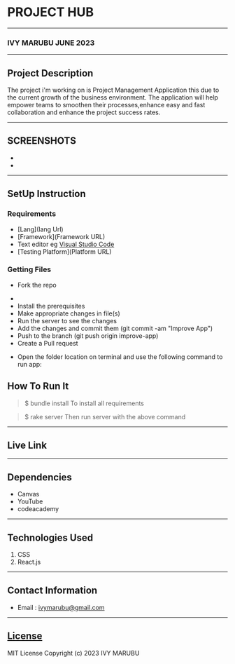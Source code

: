 # PROJECT HUB
*****
### IVY MARUBU JUNE 2023
****
## Project Description
The project i'm working on is  Project Management Application this due to the current growth of the business environment.
The application will help empower teams to smoothen their processes,enhance easy and fast collaboration and enhance the project success rates.

******

## SCREENSHOTS
- 
- 


********
## SetUp Instruction
### Requirements
* [Lang](lang Url)
* [Framework](Framework URL)
* Text editor eg [Visual Studio Code](https://code.visualstudio.com/download)
* [Testing Platform](Platform URL)


### Getting Files
* Fork the repo
- 
- Install the prerequisites
- Make appropriate changes in file(s)
- Run the server to see the changes
- Add the changes and commit them (git commit -am "Improve App")
- Push to the branch (git push origin improve-app)
- Create a Pull request
* Open the folder location on terminal and use the following command to run app:

## How To Run It
>  $ bundle install
To install all requirements

> $ rake server
Then run server with the above command
*****
## Live Link

*****
## Dependencies
- Canvas
- YouTube
- codeacademy

*****
## Technologies Used
1. CSS
2. React.js

*****
## Contact Information
* Email : ivymarubu@gmail.com
*****
## [License](LICENSE)
MIT License
Copyright (c) 2023 IVY MARUBU